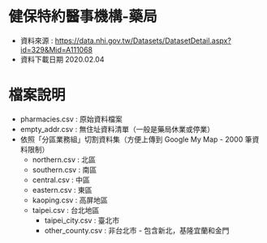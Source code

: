 # 健保特約醫事機構-藥局

-   資料來源 : https://data.nhi.gov.tw/Datasets/DatasetDetail.aspx?id=329&Mid=A111068
-   資料下載日期 2020.02.04

# 檔案說明

-   pharmacies.csv : 原始資料檔案
-   empty_addr.csv : 無住址資料清單（一般是藥局休業或停業）
-   依照「分區業務組」切割資料集（方便上傳到 Google My Map - 2000 筆資料限制）
    -   northern.csv : 北區
    -   southern.csv : 南區
    -   central.csv : 中區
    -   eastern.csv : 東區
    -   kaoping.csv : 高屏地區
    -   taipei.csv : 台北地區
        -   taipei_city.csv : 臺北市
        -   other_county.csv : 非台北市 - 包含新北，基隆宜蘭和金門
